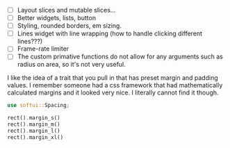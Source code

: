 - [ ] Layout slices and mutable slices...
- [ ] Better widgets, lists, button
- [ ] Styling, rounded borders, em sizing.
- [ ] Lines widget with line wrapping (how to handle clicking different lines???)
- [ ] Frame-rate limiter
- [ ] The custom primative functions do not allow for any arguments such as radius on area, so it's not very useful.

I like the idea of a trait that you pull in that has preset margin and padding values.
I remember someone had a css framework that had mathematically calculated margins and it looked very nice.
I literally cannot find it though.

```rs
use softui::Spacing;

rect().margin_s()
rect().margin_m()
rect().margin_l()
rect().margin_xl()
```
